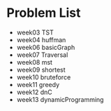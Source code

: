# Problem List

* week03 TST
* week04 huffman
* week06 basicGraph
* week07 Traversal
* week08 mst
* week09 shortest
* week10 bruteforce
* week11 greedy
* week12 dnC
* week13 dynamicProgramming
